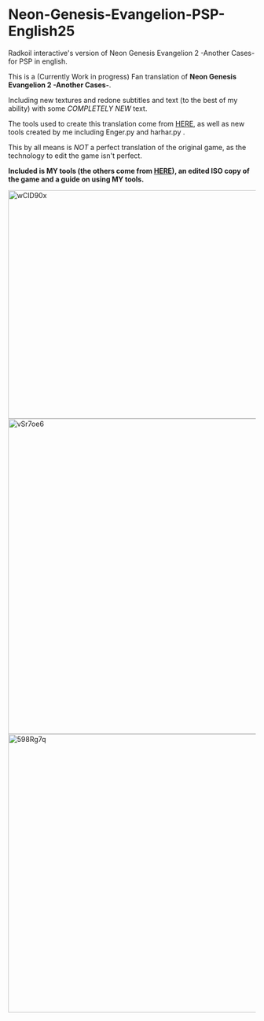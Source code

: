 # Neon-Genesis-Evangelion-PSP-English25
Radkoil interactive's version of Neon Genesis Evangelion 2 -Another Cases- for PSP in english. 

This is a (Currently Work in progress) Fan translation of  **Neon Genesis Evangelion 2 -Another Cases-**.

Including new textures and redone subtitles and text (to the best of my ability) with some *COMPLETELY NEW* text. 

The tools used to create this translation come from [HERE](https://github.com/rezual/nge_2_re), as well as new tools created by me including Enger.py and harhar.py . 

This by all means is *NOT* a perfect translation of the original game, as the technology to edit the game isn't perfect. 

**Included is MY tools (the others come from [HERE](https://github.com/rezual/nge_2_re)), an edited ISO copy of the game and a guide on using MY tools.** 

<img width="1145" height="465" alt="wClD90x" src="https://github.com/user-attachments/assets/47eb0402-16f0-4c83-b070-ce19b41653e1" />
<img width="1211" height="642" alt="vSr7oe6" src="https://github.com/user-attachments/assets/16ec6d86-674d-470e-ad7e-e682f035aa47" />
<img width="1212" height="567" alt="598Rg7q" src="https://github.com/user-attachments/assets/7696578f-a750-426a-b938-b12374b78526" />
